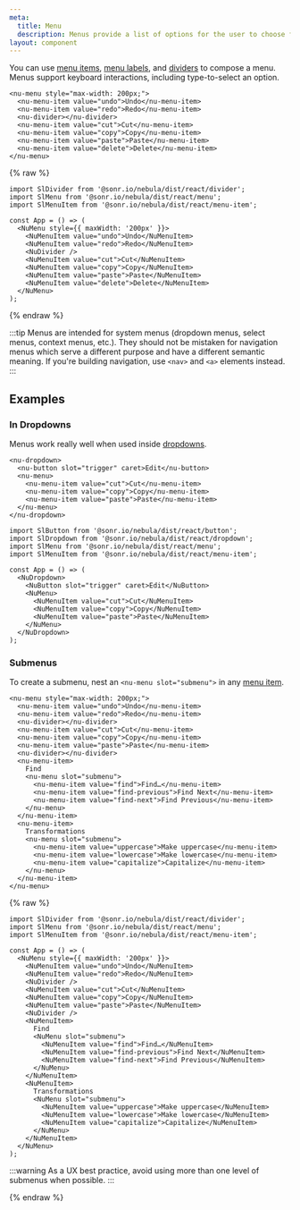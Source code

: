 ```yaml
---
meta:
  title: Menu
  description: Menus provide a list of options for the user to choose from.
layout: component
---
```


You can use [menu items](/components/menu-item), [menu labels](/components/menu-label), and [dividers](/components/divider) to compose a menu. Menus support keyboard interactions, including type-to-select an option.

```html:preview
<nu-menu style="max-width: 200px;">
  <nu-menu-item value="undo">Undo</nu-menu-item>
  <nu-menu-item value="redo">Redo</nu-menu-item>
  <nu-divider></nu-divider>
  <nu-menu-item value="cut">Cut</nu-menu-item>
  <nu-menu-item value="copy">Copy</nu-menu-item>
  <nu-menu-item value="paste">Paste</nu-menu-item>
  <nu-menu-item value="delete">Delete</nu-menu-item>
</nu-menu>
```

{% raw %}

```jsx:react
import SlDivider from '@sonr.io/nebula/dist/react/divider';
import SlMenu from '@sonr.io/nebula/dist/react/menu';
import SlMenuItem from '@sonr.io/nebula/dist/react/menu-item';

const App = () => (
  <NuMenu style={{ maxWidth: '200px' }}>
    <NuMenuItem value="undo">Undo</NuMenuItem>
    <NuMenuItem value="redo">Redo</NuMenuItem>
    <NuDivider />
    <NuMenuItem value="cut">Cut</NuMenuItem>
    <NuMenuItem value="copy">Copy</NuMenuItem>
    <NuMenuItem value="paste">Paste</NuMenuItem>
    <NuMenuItem value="delete">Delete</NuMenuItem>
  </NuMenu>
);
```

{% endraw %}

:::tip
Menus are intended for system menus (dropdown menus, select menus, context menus, etc.). They should not be mistaken for navigation menus which serve a different purpose and have a different semantic meaning. If you're building navigation, use `<nav>` and `<a>` elements instead.
:::

## Examples

### In Dropdowns

Menus work really well when used inside [dropdowns](/components/dropdown).

```html:preview
<nu-dropdown>
  <nu-button slot="trigger" caret>Edit</nu-button>
  <nu-menu>
    <nu-menu-item value="cut">Cut</nu-menu-item>
    <nu-menu-item value="copy">Copy</nu-menu-item>
    <nu-menu-item value="paste">Paste</nu-menu-item>
  </nu-menu>
</nu-dropdown>
```

```jsx:react
import SlButton from '@sonr.io/nebula/dist/react/button';
import SlDropdown from '@sonr.io/nebula/dist/react/dropdown';
import SlMenu from '@sonr.io/nebula/dist/react/menu';
import SlMenuItem from '@sonr.io/nebula/dist/react/menu-item';

const App = () => (
  <NuDropdown>
    <NuButton slot="trigger" caret>Edit</NuButton>
    <NuMenu>
      <NuMenuItem value="cut">Cut</NuMenuItem>
      <NuMenuItem value="copy">Copy</NuMenuItem>
      <NuMenuItem value="paste">Paste</NuMenuItem>
    </NuMenu>
  </NuDropdown>
);
```

### Submenus

To create a submenu, nest an `<nu-menu slot="submenu">` in any [menu item](/components/menu-item).

```html:preview
<nu-menu style="max-width: 200px;">
  <nu-menu-item value="undo">Undo</nu-menu-item>
  <nu-menu-item value="redo">Redo</nu-menu-item>
  <nu-divider></nu-divider>
  <nu-menu-item value="cut">Cut</nu-menu-item>
  <nu-menu-item value="copy">Copy</nu-menu-item>
  <nu-menu-item value="paste">Paste</nu-menu-item>
  <nu-divider></nu-divider>
  <nu-menu-item>
    Find
    <nu-menu slot="submenu">
      <nu-menu-item value="find">Find…</nu-menu-item>
      <nu-menu-item value="find-previous">Find Next</nu-menu-item>
      <nu-menu-item value="find-next">Find Previous</nu-menu-item>
    </nu-menu>
  </nu-menu-item>
  <nu-menu-item>
    Transformations
    <nu-menu slot="submenu">
      <nu-menu-item value="uppercase">Make uppercase</nu-menu-item>
      <nu-menu-item value="lowercase">Make lowercase</nu-menu-item>
      <nu-menu-item value="capitalize">Capitalize</nu-menu-item>
    </nu-menu>
  </nu-menu-item>
</nu-menu>
```

{% raw %}

```jsx:react
import SlDivider from '@sonr.io/nebula/dist/react/divider';
import SlMenu from '@sonr.io/nebula/dist/react/menu';
import SlMenuItem from '@sonr.io/nebula/dist/react/menu-item';

const App = () => (
  <NuMenu style={{ maxWidth: '200px' }}>
    <NuMenuItem value="undo">Undo</NuMenuItem>
    <NuMenuItem value="redo">Redo</NuMenuItem>
    <NuDivider />
    <NuMenuItem value="cut">Cut</NuMenuItem>
    <NuMenuItem value="copy">Copy</NuMenuItem>
    <NuMenuItem value="paste">Paste</NuMenuItem>
    <NuDivider />
    <NuMenuItem>
      Find
      <NuMenu slot="submenu">
        <NuMenuItem value="find">Find…</NuMenuItem>
        <NuMenuItem value="find-previous">Find Next</NuMenuItem>
        <NuMenuItem value="find-next">Find Previous</NuMenuItem>
      </NuMenu>
    </NuMenuItem>
    <NuMenuItem>
      Transformations
      <NuMenu slot="submenu">
        <NuMenuItem value="uppercase">Make uppercase</NuMenuItem>
        <NuMenuItem value="lowercase">Make lowercase</NuMenuItem>
        <NuMenuItem value="capitalize">Capitalize</NuMenuItem>
      </NuMenu>
    </NuMenuItem>
  </NuMenu>
);
```

:::warning
As a UX best practice, avoid using more than one level of submenus when possible.
:::

{% endraw %}

